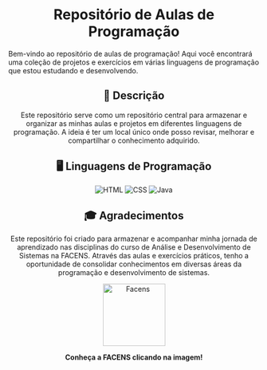 <div align="center">

# Repositório de Aulas de Programação

</div>
Bem-vindo ao repositório de aulas de programação! Aqui você encontrará uma coleção de projetos e exercícios em várias linguagens de programação que estou estudando e desenvolvendo.

<div align="center">

## 📝 Descrição

Este repositório serve como um repositório central para armazenar e organizar as minhas aulas e projetos em diferentes linguagens de programação. A ideia é ter um local único onde posso revisar, melhorar e compartilhar o conhecimento adquirido.

  
## 🖥️ Linguagens de Programação



![HTML](https://img.shields.io/badge/HTML-%23E44D26?style=for-the-badge&logo=html5&logoColor=white) 
![CSS](https://img.shields.io/badge/CSS-%231572B6?style=for-the-badge&logo=css3&logoColor=white) 
![Java](https://img.shields.io/badge/Java-ED8B00?style=for-the-badge&logo=openjdk&logoColor=white) 
</a>
<div align="center">

## 🎓 Agradecimentos

Este repositório foi criado para armazenar e acompanhar minha jornada de aprendizado nas disciplinas do curso de Análise e Desenvolvimento de Sistemas na FACENS. Através das aulas e exercícios práticos, tenho a oportunidade de consolidar conhecimentos em diversas áreas da programação e desenvolvimento de sistemas.

<div align="center">
  
<a href="https://www.facens.br">
    <img src="https://play-lh.googleusercontent.com/pRRdNn9DEIVOeasgEhceOt7EFSyLDUA3nvZ6GNahE_aBCXC-b4RXWRiolD9wAW5Ajko" alt="Facens" height="125"/>
</a>

**Conheça a FACENS clicando na imagem!**
</div>
